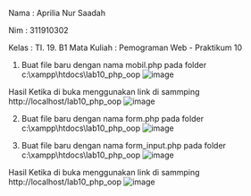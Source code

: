 Nama        : Aprilia Nur Saadah<p>
Nim         : 311910302<p>
Kelas       : TI. 19. B1
Mata Kuliah : Pemograman Web - Praktikum 10<p>

1. Buat file baru dengan nama mobil.php pada folder c:\xampp\htdocs\lab10_php_oop
![image](https://user-images.githubusercontent.com/54062259/121061389-fd8d3b00-c7ed-11eb-928e-427b7040a0ad.png)

Hasil Ketika di buka menggunakan link di sammping http://localhost/lab10_php_oop
![image](https://user-images.githubusercontent.com/54062259/121061445-0d0c8400-c7ee-11eb-9c08-2b569701a49c.png)

2. Buat file baru dengan nama form.php pada folder c:\xampp\htdocs\lab10_php_oop
![image](https://user-images.githubusercontent.com/54062259/121061494-1990dc80-c7ee-11eb-9ac8-c53126a7503c.png)

3. Buat file baru dengan nama form_input.php pada folder c:\xampp\htdocs\lab10_php_oop
![image](https://user-images.githubusercontent.com/54062259/121061571-34fbe780-c7ee-11eb-8a25-4e5715bf85e2.png)

Hasil Ketika di buka menggunakan link di sammping http://localhost/lab10_php_oop
![image](https://user-images.githubusercontent.com/54062259/121061635-4b09a800-c7ee-11eb-9aa2-20ceeff2a6ea.png)



